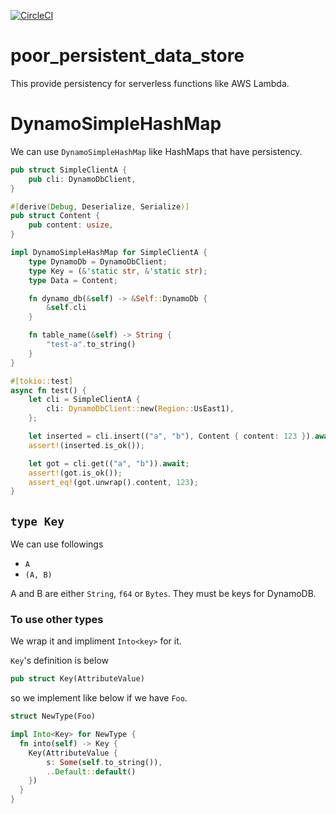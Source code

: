 [![CircleCI](https://circleci.com/gh/mmmpa/poor_persistent_data_store.svg?style=shield)](https://circleci.com/gh/mmmpa/poor_persistent_data_store)


# poor_persistent_data_store

This provide persistency for serverless functions like AWS Lambda.

# DynamoSimpleHashMap

We can use `DynamoSimpleHashMap` like HashMaps that have persistency.

```rust
pub struct SimpleClientA {
    pub cli: DynamoDbClient,
}

#[derive(Debug, Deserialize, Serialize)]
pub struct Content {
    pub content: usize,
}

impl DynamoSimpleHashMap for SimpleClientA {
    type DynamoDb = DynamoDbClient;
    type Key = (&'static str, &'static str);
    type Data = Content;

    fn dynamo_db(&self) -> &Self::DynamoDb {
        &self.cli
    }

    fn table_name(&self) -> String {
        "test-a".to_string()
    }
}

#[tokio::test]
async fn test() {
    let cli = SimpleClientA {
        cli: DynamoDbClient::new(Region::UsEast1),
    };

    let inserted = cli.insert(("a", "b"), Content { content: 123 }).await;
    assert!(inserted.is_ok());

    let got = cli.get(("a", "b")).await;
    assert!(got.is_ok());
    assert_eq!(got.unwrap().content, 123);
}
```

## `type Key`

We can use followings

- `A`
- `(A, B)`

A and B are either `String`, `f64` or `Bytes`. They must be keys for DynamoDB.

### To use other types

We wrap it and impliment `Into<key>` for it.

`Key`'s definition is below

```rust
pub struct Key(AttributeValue)
```

so we implement like below if we have `Foo`.

```rust
struct NewType(Foo)

impl Into<Key> for NewType {
  fn into(self) -> Key {
    Key(AttributeValue {
        s: Some(self.to_string()),
        ..Default::default()
    })
  }
}
```
